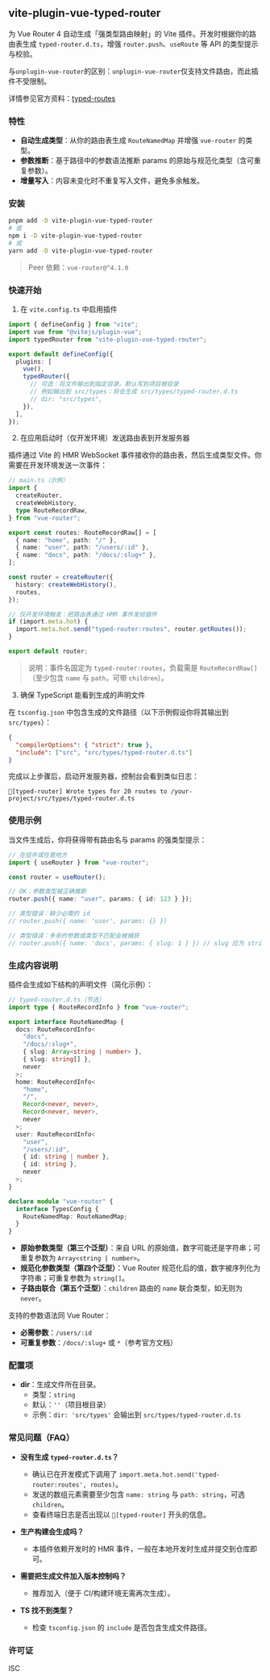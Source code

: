## vite-plugin-vue-typed-router

为 Vue Router 4 自动生成「强类型路由映射」的 Vite 插件。开发时根据你的路由表生成 `typed-router.d.ts`，增强 `router.push`、`useRoute` 等 API 的类型提示与校验。

与`unplugin-vue-router`的区别：`unplugin-vue-router`仅支持文件路由，而此插件不受限制。

详情参见官方资料：[typed-routes](https://router.vuejs.org/zh/guide/advanced/typed-routes.html)

### 特性

- **自动生成类型**：从你的路由表生成 `RouteNamedMap` 并增强 `vue-router` 的类型。
- **参数推断**：基于路径中的参数语法推断 params 的原始与规范化类型（含可重复参数）。
- **增量写入**：内容未变化时不重复写入文件，避免多余触发。

### 安装

```bash
pnpm add -D vite-plugin-vue-typed-router
# 或
npm i -D vite-plugin-vue-typed-router
# 或
yarn add -D vite-plugin-vue-typed-router
```

> Peer 依赖：`vue-router@^4.1.0`

### 快速开始

1. 在 `vite.config.ts` 中启用插件

```ts
import { defineConfig } from "vite";
import vue from "@vitejs/plugin-vue";
import typedRouter from "vite-plugin-vue-typed-router";

export default defineConfig({
  plugins: [
    vue(),
    typedRouter({
      // 可选：将文件输出到指定目录。默认写到项目根目录
      // 例如输出到 src/types：将会生成 src/types/typed-router.d.ts
      // dir: "src/types",
    }),
  ],
});
```

2. 在应用启动时（仅开发环境）发送路由表到开发服务器

插件通过 Vite 的 HMR WebSocket 事件接收你的路由表，然后生成类型文件。你需要在开发环境发送一次事件：

```ts
// main.ts（示例）
import {
  createRouter,
  createWebHistory,
  type RouteRecordRaw,
} from "vue-router";

export const routes: RouteRecordRaw[] = [
  { name: "home", path: "/" },
  { name: "user", path: "/users/:id" },
  { name: "docs", path: "/docs/:slug+" },
];

const router = createRouter({
  history: createWebHistory(),
  routes,
});

// 仅开发环境触发：把路由表通过 HMR 事件发给插件
if (import.meta.hot) {
  import.meta.hot.send("typed-router:routes", router.getRoutes());
}

export default router;
```

> 说明：事件名固定为 `typed-router:routes`，负载需是 `RouteRecordRaw[]`（至少包含 `name` 与 `path`，可带 `children`）。

3. 确保 TypeScript 能看到生成的声明文件

在 `tsconfig.json` 中包含生成的文件路径（以下示例假设你将其输出到 `src/types`）：

```json
{
  "compilerOptions": { "strict": true },
  "include": ["src", "src/types/typed-router.d.ts"]
}
```

完成以上步骤后，启动开发服务器，控制台会看到类似日志：

```
🌟[typed-router] Wrote types for 20 routes to /your-project/src/types/typed-router.d.ts
```

### 使用示例

当文件生成后，你将获得带有路由名与 params 的强类型提示：

```ts
// 在组件或任意地方
import { useRouter } from "vue-router";

const router = useRouter();

// OK：参数类型被正确推断
router.push({ name: "user", params: { id: 123 } });

// 类型错误：缺少必需的 id
// router.push({ name: 'user', params: {} })

// 类型错误：多余的参数或类型不匹配会被捕获
// router.push({ name: 'docs', params: { slug: 1 } }) // slug 应为 string[]（规范化）或 Array<string | number>（原始）
```

### 生成内容说明

插件会生成如下结构的声明文件（简化示例）：

```ts
// typed-router.d.ts（节选）
import type { RouteRecordInfo } from "vue-router";

export interface RouteNamedMap {
  docs: RouteRecordInfo<
    "docs",
    "/docs/:slug+",
    { slug: Array<string | number> },
    { slug: string[] },
    never
  >;
  home: RouteRecordInfo<
    "home",
    "/",
    Record<never, never>,
    Record<never, never>,
    never
  >;
  user: RouteRecordInfo<
    "user",
    "/users/:id",
    { id: string | number },
    { id: string },
    never
  >;
}

declare module "vue-router" {
  interface TypesConfig {
    RouteNamedMap: RouteNamedMap;
  }
}
```

- **原始参数类型（第三个泛型）**：来自 URL 的原始值，数字可能还是字符串；可重复参数为 `Array<string | number>`。
- **规范化参数类型（第四个泛型）**：Vue Router 规范化后的值，数字被序列化为字符串；可重复参数为 `string[]`。
- **子路由联合（第五个泛型）**：`children` 路由的 `name` 联合类型，如无则为 `never`。

支持的参数语法同 Vue Router：

- **必需参数**：`/users/:id`
- **可重复参数**：`/docs/:slug+` 或 `*`（参考官方文档）

### 配置项

- **dir**：生成文件所在目录。
  - 类型：`string`
  - 默认：`''`（项目根目录）
  - 示例：`dir: 'src/types'` 会输出到 `src/types/typed-router.d.ts`

### 常见问题（FAQ）

- **没有生成 `typed-router.d.ts`？**

  - 确认已在开发模式下调用了 `import.meta.hot.send('typed-router:routes', routes)`。
  - 发送的数组元素需要至少包含 `name: string` 与 `path: string`，可选 `children`。
  - 查看终端日志是否出现以 `🌟[typed-router]` 开头的信息。

- **生产构建会生成吗？**

  - 本插件依赖开发时的 HMR 事件，一般在本地开发时生成并提交到仓库即可。

- **需要把生成文件加入版本控制吗？**

  - 推荐加入（便于 CI/构建环境无需再次生成）。

- **TS 找不到类型？**
  - 检查 `tsconfig.json` 的 `include` 是否包含生成文件路径。

### 许可证

ISC
